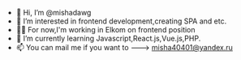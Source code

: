- 👋 Hi, I’m @mishadawg
- 👀 I’m interested in frontend development,creating SPA and etc.
- 🤙🏻 For now,I'm working in Elkom on frontend position
- 🌱 I’m currently learning Javascript,React.js,Vue.js,PHP.
- 📫 You can mail me if you want to
---> misha40401@yandex.ru

<!---
mishadawg/mishadawg is a ✨ special ✨ repository because its `README.md` (this file) appears on your GitHub profile.
You can click the Preview link to take a look at your changes.
--->
